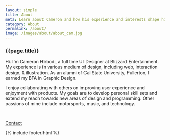 ```yaml
---
layout: simple
title: About
meta: Learn about Cameron and how his experience and interests shape his design.
category: About
permalink: /about/
image: /images/about/about_cam.jpg
---
```


<main>
    <figure class="left_float">
        <div class="about fadeIn" style="background-image: url('{{page.image}}')">
        </div>
    </figure>
    <article class="right_float fadeUp delay500ms">
        <h3>{{page.title}}</h3>
        <span class="electric-divider growRight delay750ms"></span>
        <div>
            <p>
            Hi. I'm Cameron Hirbodi, a full time UI Designer at Blizzard Entertainment. My experience is in various medium of design, including web, interaction design, & illustration. As an alumni of Cal State University, Fullerton, I earned my BFA in Graphic Design.
            </p>
            <p>
            I enjoy collaborating with others on improving user experience and enjoyment with products. My goals are to develop personal skill sets and extend my reach towards new areas of design and programming. Other passions of mine include motorsports, music, and technology.
            </p>
            <br>
            <p><a class="btn hollow" href="mailto:cameronhirbodi@outlook.com">Contact</a></p>
        </div>
    </article>
    {% include footer.html %}
</main>